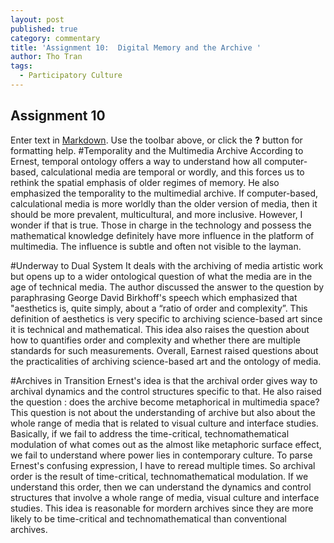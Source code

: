 ```yaml
---
layout: post
published: true
category: commentary
title: 'Assignment 10:  Digital Memory and the Archive '
author: Tho Tran
tags:
  - Participatory Culture
---
```

## Assignment 10

Enter text in [Markdown](http://daringfireball.net/projects/markdown/). Use the toolbar above, or click the **?** button for formatting help.
#Temporality and the Multimedia Archive
According to Ernest, temporal ontology offers a way to understand how all computer-based, calculational media are temporal or wordly, and this forces us to rethink the spatial emphasis of older regimes of memory. He also emphasized the temporality to the multimedial archive. If computer-based, calculational media is more worldly than the older version of media, then it should be more prevalent, multicultural, and more inclusive. However, I wonder if that is true. Those in charge in the technology and possess the mathematical knowledge definitely have more influence in the platform of multimedia. The influence is subtle and often not visible to the layman.

#Underway to Dual System
It deals with the archiving of media artistic work but opens up to a wider ontological question of what the media are in the age of technical media. The author discussed the answer to the question by paraphrasing George David Birkhoff's speech which emphasized that "aesthetics is, quite simply, about a “ratio of order and complexity”. This definition of aesthetics is very specific to archiving science-based art since it is technical and mathematical. This idea also raises the question about how to quantifies order and complexity and whether there are multiple standards for such measurements. Overall, Earnest raised questions about the practicalities of archiving science-based art and the ontology of media. 

#Archives in Transition
Ernest's idea is that the archival order gives way to archival dynamics and the control structures specific to that. He also raised the question : does the archive become metaphorical in multimedia space? This question is not about the understanding of archive but also about the whole range of media that is related to visual culture and interface studies. Basically, if we fail to address the time-critical, technomathematical modulation of what comes out as the almost like metaphoric surface effect, we fail to understand where power lies in contemporary culture. To parse Ernest's confusing expression, I have to reread multiple times. So archival order is the result of time-critical, technomathematical modulation. If we understand this order, then we can understand the dynamics and control structures that involve a whole range of media, visual culture and interface studies. This idea is reasonable for mordern archives since they are more likely to be time-critical and technomathematical than conventional archives.

